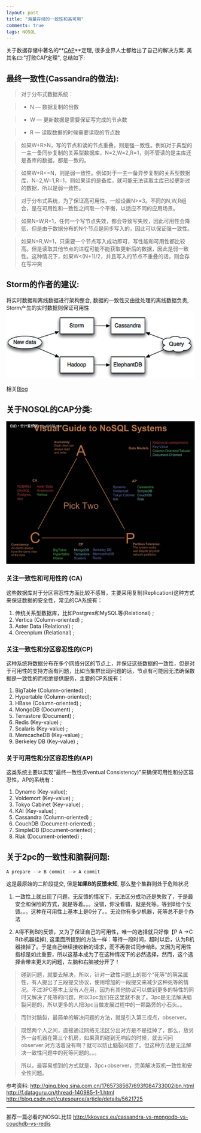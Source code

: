 ```yaml
---
layout: post
title: "海量存储的一致性和高可用"
comments: true
tags: NOSQL
---
```


关于数据存储中著名的**[CAP](http://zh.wikipedia.org/wiki/CAP%E5%AE%9A%E7%90%86)**定理, 很多业界人士都给出了自己的解决方案. 美其名曰:"打败CAP定理", 总结如下:

## 最终一致性(Cassandra的做法):

> 对于分布式数据系统：

> * N — 数据复制的份数

> * W — 更新数据是需要保证写完成的节点数

> * R — 读取数据的时候需要读取的节点数
    
   >  如果W+R>N，写的节点和读的节点重叠，则是强一致性。例如对于典型的一主一备同步复制的关系型数据库，N=2,W=2,R=1，则不管读的是主库还是备库的数据，都是一致的。

   >  如果W+R<=N，则是弱一致性。例如对于一主一备异步复制的关系型数据库，N=2,W=1,R=1，则如果读的是备库，就可能无法读取主库已经更新过的数据，所以是弱一致性。
   
   > 对于分布式系统，为了保证高可用性，一般设置N>=3。不同的N,W,R组合，是在可用性和一致性之间取一个平衡，以适应不同的应用场景。
   
   > 如果N=W,R=1，任何一个写节点失效，都会导致写失败，因此可用性会降低，但是由于数据分布的N个节点是同步写入的，因此可以保证强一致性。
   
   > 如果N=R,W=1，只需要一个节点写入成功即可，写性能和可用性都比较高。但是读取其他节点的进程可能不能获取更新后的数据，因此是弱一致性。这种情况下，如果W<(N+1)/2，并且写入的节点不重叠的话，则会存在写冲突

## Storm的作者的建议:
将实时数据和离线数据进行架构整合, 数据的一致性交由批处理的离线数据负责, Storm产生的实时数据则保证可用性![架构图](/post_imgs/cap-1.jpg)

相关[Blog](http://www.programmer.com.cn/9260/)

## 关于NOSQL的CAP分类:

![CAP分类图](/post_imgs/cap-2.jpg)

### 关注一致性和可用性的 (CA)

这些数据库对于分区容忍性方面比较不感冒，主要采用复制(Replication)这种方式来保证数据的安全性，常见的CA系统有：

1. 传统关系型数据库，比如Postgres和MySQL等(Relational) ;
2. Vertica (Column-oriented) ;
3. Aster Data (Relational) ;
4. Greenplum (Relational) ;

### 关注一致性和分区容忍性的(CP)

这种系统将数据分布在多个网络分区的节点上，并保证这些数据的一致性，但是对于可用性的支持方面有问题，比如当集群出现问题的话，节点有可能因无法确保数据是一致性的而拒绝提供服务，主要的CP系统有：
1. BigTable (Column-oriented) ;
2. Hypertable (Column-oriented);
3. HBase (Column-oriented) ;
4. MongoDB (Document) ;
5. Terrastore (Document) ;
6. Redis (Key-value) ;
7. Scalaris (Key-value) ;
8. MemcacheDB (Key-value) ;
9. Berkeley DB (Key-value) ;

### 关于可用性和分区容忍性的(AP)

这类系统主要以实现"最终一致性(Eventual Consistency)"来确保可用性和分区容忍性，AP的系统有：

1. Dynamo (Key-value);
2. Voldemort (Key-value) ;
3. Tokyo Cabinet (Key-value) ;
4. KAI (Key-value) ;
5. Cassandra (Column-oriented) ;
6. CouchDB (Document-oriented) ;
7. SimpleDB (Document-oriented) ;
8. Riak (Document-oriented) ;

##  关于2pc的一致性和脑裂问题:

```
A prepare --> B commit --> A commit 
```
这是最原始的二阶段提交, 但是**如果B的反馈未知**, 那么整个集群则处于危险状况

1. 一致性上就出现了问题，无反馈的情况下，无法区分成功还是失败了，于是最安全和保险的方式，就是等着。。。没错，你没看错，就是死等。等到B给个反馈。。。这种在可用性上基本上是0分了。。无论你有多少机器，死等总不是个办法

2. A得不到B的反馈，又为了保证自己的可用性，唯一的选择就只好像【P A ->C B(b机器挂掉), 这里面所提到的方法一样：等待一段时间，超时以后，认为B机器挂掉了。于是自己继续接收新的请求，而不再尝试同步给B。又因为可用性指标是如此重要，所以这基本成为了在这种情况下的必然选择，然而，这个选择会带来更大的问题，左脑和右脑被分开了！

> 碰到问题，就要去解决，所以，针对一致性问题上的那个“死等”的萌呆属性，有人提出了三段提交协议，使用增加的一段提交来减少这种死等的情况。不过3PC基本上没有人在用，因为有其他协议可以做到更多的特性的同时又解决了死等的问题，所以3pc我们在这里就不表了。3pc是无法解决脑裂问题的，所以更多的人把3pc当做发展过程中的一颗路旁的小石头。。
     
> 而针对脑裂，最简单的解决问题的方法，就是引入第三视点，observer。

> 既然两个人之间，直接通过网络无法区分出对方是不是挂掉了，那么，放另外一台机器在第三个机房，如果真的碰到无响应的时候，就去问问observer:对方活着没有啊？就可以防止脑裂问题了。但这种方法是无法解决一致性问题中的死等问题的。。。
      
> 所以，最容易想到的方式就是，3pc+observer，完美解决双机一致性和安全性问题。

参考资料:
http://qing.blog.sina.com.cn/1765738567/693f084733002ibn.html
http://f.dataguru.cn/thread-140985-1-1.html
http://blog.csdn.net/cutesource/article/details/5621725

----

推荐一篇必看的NOSQL比较
http://kkovacs.eu/cassandra-vs-mongodb-vs-couchdb-vs-redis
